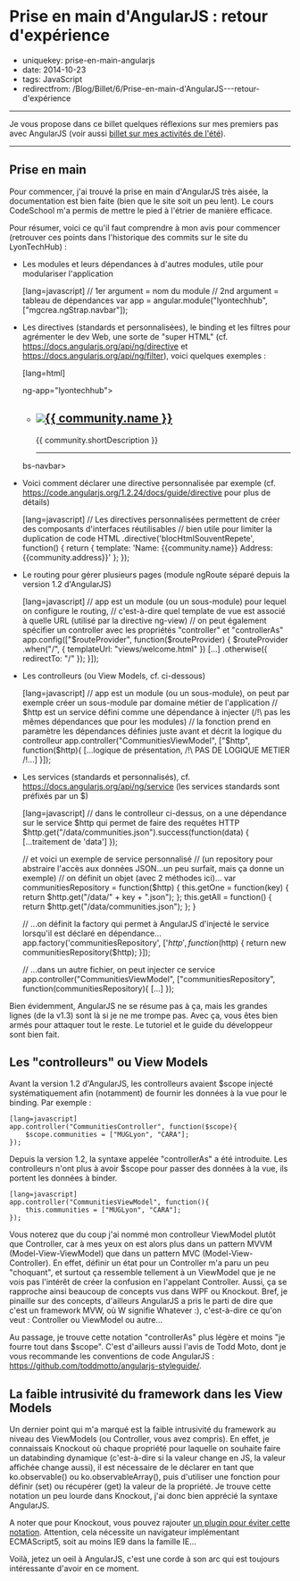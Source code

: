 Prise en main d'AngularJS : retour d'expérience
===============================================

- uniquekey: prise-en-main-angularjs
- date: 2014-10-23
- tags: JavaScript
- redirectfrom: /Blog/Billet/6/Prise-en-main-d'AngularJS---retour-d'expérience

------------------------

Je vous propose dans ce billet quelques réflexions sur mes premiers pas avec AngularJS (voir aussi [billet sur mes activités de l'été](/fr/2014/09-Activites-de-l-ete-autoformation-lyontechhub)).

------------------------

Prise en main
-------------

Pour commencer, j'ai trouvé la prise en main d'AngularJS très aisée, la documentation est bien faite (bien que le site soit un peu lent). Le cours CodeSchool m'a permis de mettre le pied à l'étrier de manière efficace.

Pour résumer, voici ce qu'il faut comprendre à mon avis pour commencer (retrouver ces points dans l'historique des commits sur le site du LyonTechHub) :

* Les modules et leurs dépendances à d'autres modules, utile pour modulariser l'application


    [lang=javascript]
    // 1er argument = nom du module
    // 2nd argument = tableau de dépendances
    var app = angular.module("lyontechhub", ["mgcrea.ngStrap.navbar"]);

* Les directives (standards et personnalisées), le binding et les filtres pour agrémenter le dev Web, une sorte de "super HTML" (cf. https://docs.angularjs.org/api/ng/directive et https://docs.angularjs.org/api/ng/filter), voici quelques exemples :


    [lang=html]
    <!-- ng-app permet de déclarer l'usage du module nommer sur ce noeud du DOM (pas forcément html) -->
    <html lang="fr"<span class="x"> ng-app="lyontechhub"</span>>

    <!-- ng-view permet de lier le contenu de la balise au template défini pour l'URL en cours via le routing (cf. ci-dessous) -->
    <div ng-view></div>

    <!-- ng-repeat permet de répéter une balise (ici 'li') à partir d'une liste du modèle -->
    <!-- | orderBy est un filtre, la syntaxe {{ }} permet de binder une propriété du modèle -->
    <ul class="communitiesList">
        <li ng-repeat="community in communitiesViewModel.communities | orderBy : 'name'" id="{{ community.key }}">
            <h2><a href="#/community/{{ community.key }}"><img src="/imgs/{{ community.key }}.png">{{ community.name }}</a></h2>
            <p>{{ community.shortDescription }}</p>
            <hr/>
        </li>
    </ul>

    <!-- bs-navbar est une directive personnalisée proposée par le module angular-strap -->
    <!-- Ref: http://mgcrea.github.io/angular-strap/, voir l'exemple de déclaration ci-dessous -->
    <div class="collapse navbar-collapse" id="bs-navbar-collapse-1"<span class="x"> bs-navbar</span>>
    
* Voici comment déclarer une directive personnalisée par exemple (cf. https://code.angularjs.org/1.2.24/docs/guide/directive pour plus de détails)


    [lang=javascript]
    // Les directives personnalisées permettent de créer des composants d'interfaces réutilisables
    // bien utile pour limiter la duplication de code HTML
    .directive('blocHtmlSouventRepete', function() {
        return {
            template: 'Name: {{community.name}} Address: {{community.address}}'
        };
    });

* Le routing pour gérer plusieurs pages (module ngRoute séparé depuis la version 1.2 d'AngularJS)


    [lang=javascript]
    // app est un module (ou un sous-module) pour lequel on configure le routing, 
    // c'est-à-dire quel template de vue est associé à quelle URL (utilisé par la directive ng-view)
    // on peut également spécifier un controller avec les propriétés "controller" et "controllerAs"
    app.config(["$routeProvider", function($routeProvider) {
        $routeProvider
            .when("/", {
                templateUrl: "views/welcome.html"
            })
    [...]
            .otherwise({
                redirectTo: "/"
            });
    }]);

* Les controlleurs (ou View Models, cf. ci-dessous)


    [lang=javascript]
    // app est un module (ou un sous-module), on peut par exemple créer un sous-module par domaine métier de l'application
    // $http est un service défini comme une dépendance à injecter (/!\ pas les mêmes dépendances que pour les modules)
    // la fonction prend en paramètre les dépendances définies juste avant et décrit la logique du controlleur
    app.controller("CommunitiesViewModel", ["$http", function($http){
        [...logique de présentation, /!\ PAS DE LOGIQUE METIER /!\...]
    }]);

* Les services (standards et personnalisés), cf. https://docs.angularjs.org/api/ng/service (les services standards sont préfixés par un $)


    [lang=javascript]
    // dans le controlleur ci-dessus, on a une dépendance sur le service $http qui permet de faire des requêtes HTTP
    $http.get("/data/communities.json").success(function(data) {
        [...traitement de 'data']
    });
   
    // et voici un exemple de service personnalisé
    // (un repository pour abstraire l'accès aux données JSON...un peu surfait, mais ça donne un exemple)
    // on définit un objet (avec 2 méthodes ici)...
    var communitiesRepository = function($http) {
        this.getOne = function(key) {
            return $http.get("/data/" + key + ".json");
        };
        this.getAll = function() {
            return $http.get("/data/communities.json");
        };
    }

    // ...on définit la factory qui permet à AngularJS d'injecté le service lorsqu'il est déclaré en dépendance...
    app.factory('communitiesRepository', ['$http', function($http) {
    return new communitiesRepository($http);
    }]);

    // ...dans un autre fichier, on peut injecter ce service
    app.controller("CommunitiesViewModel", ["communitiesRepository", function(communitiesRepository){ [...] });

Bien évidemment, AngularJS ne se résume pas à ça, mais les grandes lignes (de la v1.3) sont là si je ne me trompe pas. Avec ça, vous êtes bien armés pour attaquer tout le reste. Le tutoriel et le guide du développeur sont bien fait.

Les "controlleurs" ou View Models
---------------------------------

Avant la version 1.2 d'AngularJS, les controlleurs avaient $scope injecté systématiquement afin (notamment) de fournir les données à la vue pour le binding. Par exemple :

    [lang=javascript]
    app.controller("CommunitiesController", function($scope){
        $scope.communities = ["MUGLyon", "CARA"];
    });

Depuis la version 1.2, la syntaxe appelée "controllerAs" a été introduite. Les controlleurs n'ont plus à avoir $scope pour passer des données à la vue, ils portent les données à binder.

    [lang=javascript]
    app.controller("CommunitiesViewModel", function(){
        this.communities = ["MUGLyon", "CARA"];
    });

Vous noterez que du coup j'ai nommé mon controlleur ViewModel plutôt que Controller, car à mes yeux on est alors plus dans un pattern MVVM (Model-View-ViewModel) que dans un pattern MVC (Model-View-Controller). En effet, définir un état pour un Controller m'a paru un peu "choquant", et surtout ça ressemble tellement à un ViewModel que je ne vois pas l'intérêt de créer la confusion en l'appelant Controller. Aussi, ça se rapproche ainsi beaucoup de concepts vus dans WPF ou Knockout. Bref, je pinaille sur des concepts, d'ailleurs AngularJS a pris le parti de dire que c'est un framework MVW, où W signifie Whatever :), c'est-à-dire ce qu'on veut : Controller ou ViewModel ou autre...

Au passage, je trouve cette notation "controllerAs" plus légère et moins "je fourre tout dans $scope". C'est d'ailleurs aussi l'avis de Todd Moto, dont je vous recommande les conventions de code AngularJS : https://github.com/toddmotto/angularjs-styleguide/.

La faible intrusivité du framework dans les View Models
-------------------------------------------------------

Un dernier point qui m'a marqué est la faible intrusivité du framework au niveau des ViewModels (ou Controller, vous avez compris). En effet, je connaissais Knockout où chaque propriété pour laquelle on souhaite faire un databinding dynamique (c'est-à-dire si la valeur change en JS, la valeur affichée change aussi), il est nécessaire de le déclarer en tant que ko.observable() ou ko.observableArray(), puis d'utiliser une fonction pour définir (set) ou récupérer (get) la valeur de la propriété. Je trouve cette notation un peu lourde dans Knockout, j'ai donc bien apprécié la syntaxe AngularJS.

A noter que pour Knockout, vous pouvez rajouter [un plugin pour éviter cette notation](http://blog.stevensanderson.com/2013/05/20/knockout-es5-a-plugin-to-simplify-your-syntax/). Attention, cela nécessite un navigateur implémentant ECMAScript5, soit au moins IE9 dans la famille IE...



Voilà, jetez un oeil à AngularJS, c'est une corde à son arc qui est toujours intéressante d'avoir en ce moment.